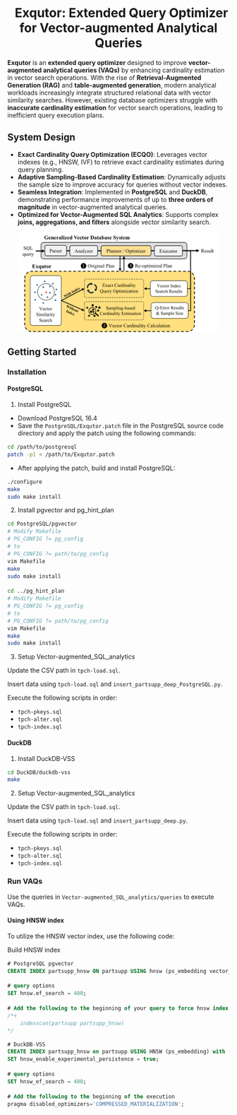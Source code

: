 <div align="center">
  <h1>
    &nbsp; Exqutor: Extended Query Optimizer for Vector-augmented Analytical Queries
  </h1>
</div>

**Exqutor** is an **extended query optimizer** designed to improve **vector-augmented analytical queries (VAQs)** by enhancing cardinality estimation in vector search operations. With the rise of **Retrieval-Augmented Generation (RAG)** and **table-augmented generation**, modern analytical workloads increasingly integrate structured relational data with vector similarity searches. However, existing database optimizers struggle with **inaccurate cardinality estimation** for vector search operations, leading to inefficient query execution plans.

## System Design
- **Exact Cardinality Query Optimization (ECQO)**: Leverages vector indexes (e.g., HNSW, IVF) to retrieve exact cardinality estimates during query planning.
- **Adaptive Sampling-Based Cardinality Estimation**: Dynamically adjusts the sample size to improve accuracy for queries without vector indexes.
- **Seamless Integration**: Implemented in **PostgreSQL** and **DuckDB**, demonstrating performance improvements of up to **three orders of magnitude** in vector-augmented analytical queries.
- **Optimized for Vector-Augmented SQL Analytics**: Supports complex **joins, aggregations, and filters** alongside vector similarity search.

<div align="center">
  <img src="figure/exqutor.png" alt="Exqutor Design" width="90%">
</div>

## Getting Started

### Installation

#### PostgreSQL

1. Install PostgreSQL

- Download PostgreSQL 16.4
- Save the `PostgreSQL/Exqutor.patch` file in the PostgreSQL source code directory and apply the patch using the following commands:

```sh
cd /path/to/postgresql
patch -p1 < /path/to/Exqutor.patch
```

- After applying the patch, build and install PostgreSQL:

```sh
./configure
make
sudo make install
```

2. Install pgvector and pg_hint_plan
```sh
cd PostgreSQL/pgvector
# Modify Makefile
# PG_CONFIG ?= pg_config
# to 
# PG_CONFIG ?= path/to/pg_config
vim Makefile
make 
sudo make install

cd ../pg_hint_plan
# Modify Makefile
# PG_CONFIG ?= pg_config
# to 
# PG_CONFIG ?= path/to/pg_config
vim Makefile
make 
sudo make install
```

3. Setup Vector-augmented_SQL_analytics

Update the CSV path in `tpch-load.sql`.

Insert data using `tpch-load.sql` and `insert_partsupp_deep_PostgreSQL.py`.

Execute the following scripts in order:
- `tpch-pkeys.sql`
- `tpch-alter.sql`
- `tpch-index.sql`

#### DuckDB

1. Install DuckDB-VSS
```sh
cd DuckDB/duckdb-vss
make
```

2. Setup Vector-augmented_SQL_analytics

Update the CSV path in `tpch-load.sql`.

Insert data using `tpch-load.sql` and `insert_partsupp_deep.py`.

Execute the following scripts in order:
- `tpch-pkeys.sql`
- `tpch-alter.sql`
- `tpch-index.sql`

### Run VAQs

Use the queries in `Vector-augmented_SQL_analytics/queries` to execute VAQs.

#### Using HNSW index

To utilize the HNSW vector index, use the following code:

Build HNSW index

```sql
# PostgreSQL pgvector
CREATE INDEX partsupp_hnsw ON partsupp USING hnsw (ps_embedding vector_l2_ops) WITH (m = 16, ef_construction = 128);

# query options
SET hnsw.ef_search = 400;

# Add the following to the beginning of your query to force hnsw index search
/*+
    indexscan(partsupp partsupp_hnsw)
*/
```

```sql
# DuckDB-VSS
CREATE INDEX partsupp_hnsw on partsupp USING HNSW (ps_embedding) with (metric = 'l2sq');
SET hnsw_enable_experimental_persistence = true;

# query options
SET hnsw_ef_search = 400;

# Add the following to the beginning of the execution
pragma disabled_optimizers='COMPRESSED_MATERIALIZATION';
```